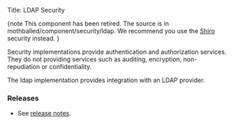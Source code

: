 Title: LDAP Security

{note
This component has been retired.  The source is in mothballed/component/security/ldap.  We recommend you use the [Shiro](../shiro/about.html) security instead.
}

Security implementations provide authentication and authorization services. They do not providing services such as auditing, encryption, non-repudiation or confidentiality.

The ldap implementation provides integration with an LDAP provider.

### Releases

- See [release notes](release-notes/about.html).
